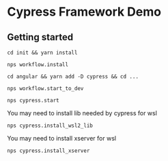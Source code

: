 # Cypress Framework Demo

## Getting started
```
cd init && yarn install

nps workflow.install

cd angular && yarn add -D cypress && cd ...

nps workflow.start_to_dev

nps cypress.start
```

You may need to install lib needed by cypress for wsl

```
nps cypress.install_wsl2_lib
```
You may need to install xserver for wsl
```
nps cypress.install_xserver
```
